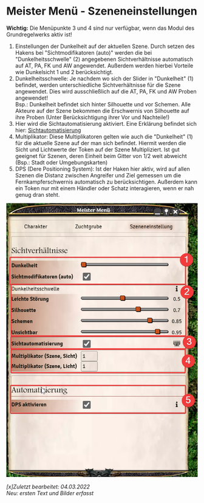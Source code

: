 # Meister Menü - Szeneneinstellungen
**Wichtig:** Die Menüpunkte 3 und 4 sind nur verfügbar, wenn das Modul des Grundregelwerks aktiv ist!

1. Einstellungen der Dunkelheit auf der aktuellen Szene. Durch setzen des Hakens bei "Sichtmodifikatoren (auto)" werden die bei "Dunkelheitsschwelle" (2) angegebenen Sichtverhältnisse automatisch auf AT, PA, FK und AW angewendet. Außerdem werden hierbei Vorteile wie Dunkelsicht 1 und 2 berücksichtigt.
2. Dunkelheitsschwelle: Je nachdem wo sich der Slider in "Dunkelheit" (1) befindet, werden unterschiedliche Sichtverhältnisse für die Szene angewendet. Dies wird ausschließlich auf die AT, PA, FK und AW Proben angewendet!  
Bsp.: Dunkelheit befindet sich hinter Silhouette und vor Schemen. Alle Akteure auf der Szene bekommen die Erschwernis von Silhouette auf ihre Proben (Unter Berücksichtigung ihrer Vor und Nachteile!)
3. Hier wird die Sichtautomatisierung aktiviert. Eine Erklärung befindet sich hier: [Sichtautomatisierung](de-meister-menue-sichtautomatisierung.md) 
4. Multiplikator: Diese Multiplikatoren gelten wie auch die "Dunkelheit" (1) für die aktuelle Szene auf der man sich befindet. Hiermit werden die Sicht und Lichtwerte der Token auf der Szene Multipliziert. Ist gut geeignet für Szenen, deren Einheit beim Gitter von 1/2 weit abweicht (Bsp.: Stadt oder Umgebungskarten)
5. DPS (Dere Positioning System): Ist der Haken hier aktiv, wird auf allen Szenen die Distanz zwischen Angreifer und Ziel gemessen um die Fernkampferschwernis automatisch zu berücksichtigen. Außerdem kann ein Token nur mit einem Händler oder Schatz interagieren, wenn er nah genug dran steht.

![Szeneneinstellungen](de/images/Szeneneinstellungen.jpg)

*[x]Zuletzt bearbeitet: 04.03.2022*  
*Neu: ersten Text und Bilder erfasst*